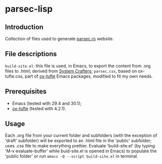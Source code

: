 # parsec-lisp

## Introduction
Collection of files used to generate [parsec.ro](https://parsec.ro) website.

## File descriptions
`build-site.el`: this file is used, in Emacs, to export the content from .org files to .html; derived from [System Crafters](https://systemcrafters.net/publishing-websites-with-org-mode/building-the-site/);
`parsec.css`, based on ox-tufte.css, part of [ox-tufte](https://github.com/ox-tufte/ox-tufte) Emacs packages, modified to fit my own needs.

## Prerequisites
- Emacs (tested with 29.4 and 30.1);
- [ox-tufte](https://github.com/ox-tufte/ox-tufte) (tested with 4.2.1).

## Usage
Each .org file from your current folder and subfolders (with the exception of 'draft' subfolder) will be exported to an .html file in the 'public' subfolder; uses .css file to make everything prettier. Evaluate 'build-site.el' (by typing 'M-x evaluate-buffer' while buid-site.el is opened in Emacs) to populate the 'public folder' or run `emacs -Q --script build-site.el` in terminal.
